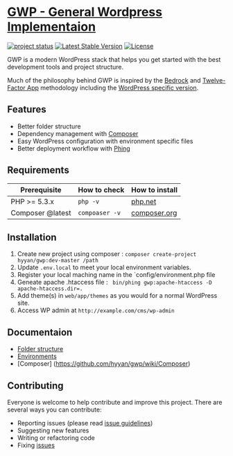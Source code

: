 # [GWP - General Wordpress Implementaion](https://github.com/hyyan/gwp)

[![project status](http://stillmaintained.com/hyyan/gwp.png)](http://stillmaintained.com/hyyan/gwp)
[![Latest Stable Version](https://poser.pugx.org/hyyan/gwp/v/stable.png)](https://packagist.org/packages/hyyan/gwp)
[![License](https://poser.pugx.org/hyyan/gwp/license.svg)](https://packagist.org/packages/hyyan/gwp)


GWP is a modern WordPress stack that helps you get started with the best development tools and project structure.

Much of the philosophy behind GWP is inspired by the [Bedrock](https://github.com/roots/bedrock) and [Twelve-Factor App](http://12factor.net/) methodology including the [WordPress specific version](https://roots.io/twelve-factor-wordpress/).


## Features

* Better folder structure
* Dependency management with [Composer](http://getcomposer.org)
* Easy WordPress configuration with environment specific files
* Better deployment workflow with [Phing](https://github.com/phingofficial/phing)

## Requirements

| Prerequisite    | How to check | How to install
| --------------- | ------------ | ------------- |
| PHP >= 5.3.x    | `php -v`     | [php.net](http://php.net/manual/en/install.php) |
| Composer @latest | `compoaser -v`    | [composer.org](https://getcomposer.org/download/) |


## Installation

1. Create new project using composer : `composer create-project hyyan/gwp:dev-master /path`
2. Update `.env.local` to meet your local environment variables.
3. Register your local maching name in the `config/environment.php file
4. Geneate apache .htaccess file :
` bin/phing gwp:apache-htaccess -D apache-htaccess.dir=.`
5. Add theme(s) in `web/app/themes` as you would for a normal WordPress site.
6. Access WP admin at `http://example.com/cms/wp-admin`

## Documentaion

* [Folder structure](https://github.com/hyyan/gwp/wiki/Folder-structure)
* [Environments](https://github.com/hyyan/gwp/wiki/Environments)
* [Composer] (https://github.com/hyyan/gwp/wiki/Composer)

## Contributing

Everyone is welcome to help contribute and improve this project. There are several
ways you can contribute:

* Reporting issues (please read [issue guidelines](https://github.com/necolas/issue-guidelines))
* Suggesting new features
* Writing or refactoring code
* Fixing [issues](https://github.com/hyyan/gwp/issues)

